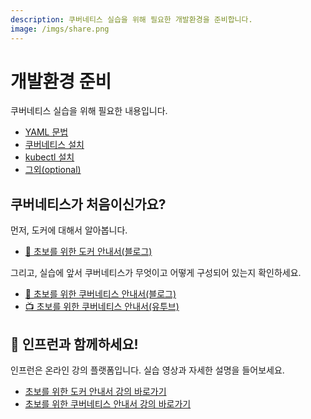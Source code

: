 ```yaml
---
description: 쿠버네티스 실습을 위해 필요한 개발환경을 준비합니다.
image: /imgs/share.png
---
```


# 개발환경 준비

쿠버네티스 실습을 위해 필요한 내용입니다.

- [YAML 문법](./yaml.md)
- [쿠버네티스 설치](./kubernetes-setup.md)
- [kubectl 설치](./kubectl-setup.md)
- [그외(optional)](./etc.md)

## 쿠버네티스가 처음이신가요?

먼저, 도커에 대해서 알아봅니다.

- [📖 초보를 위한 도커 안내서(블로그)](https://subicura.com/2017/01/19/docker-guide-for-beginners-1.html?utm_source=subicura.com&utm_medium=referral&utm_campaign=k8s)

그리고, 실습에 앞서 쿠버네티스가 무엇이고 어떻게 구성되어 있는지 확인하세요.

- [📖 초보를 위한 쿠버네티스 안내서(블로그)](https://subicura.com/2019/05/19/kubernetes-basic-1.html?utm_source=subicura.com&utm_medium=referral&utm_campaign=k8s)
- [📺 초보를 위한 쿠버네티스 안내서(유투브)](https://www.youtube.com/playlist?list=PLIUCBpK1dpsNf1m-2kiosmfn2nXfljQgb)

## 🌱 인프런과 함께하세요!

인프런은 온라인 강의 플랫폼입니다. 실습 영상과 자세한 설명을 들어보세요.

- [초보를 위한 도커 안내서 강의 바로가기](https://bit.ly/inflearn-docker)
- [초보를 위한 쿠버네티스 안내서 강의 바로가기](https://bit.ly/inflearn-k8s-link)
